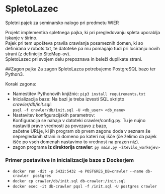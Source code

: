 # SpletoLazec
Spletni pajek za seminarsko nalogo pri predmetu WIER  

Projekt implementira spletnega pajka, ki pri pregledovanju spleta uporablja iskanje v širino.  
Pajek pri tem upošteva pravila crawlanja posameznih domen, ki so definirana v robots.txt,
te datoteke pa mu pomagajo tudi pri lociranju novih strani (z definicijo SiteMap-ov).  
SpletoLazec pri svojem delu prepoznava in beleži duplikate strani.  

##Zagon pajka
Za zagon SpletoLazca potrebujemo PostgreSQL bazo ter Python3. 

Koraki zagona:
+ Namestitev Pythonovih knjižnic: `pip3 install requirements.txt`
+ Inicializacija baze: Na bazi je treba izvesti SQL skripto  *crawler/db/init.sql*:  
    `psql -f crawler/db/init.sql -U <db_user> <db_name>`
+ Nastavitev konfiguracijskih parametrov:  
  Konfiguracija se nahaja v datoteki crawler/config.py. Tu je nujno nastaviti prave vrednosti za povezavo z bazo,  
  začetne URLje, ki jih program ob prvem zagonu doda v seznam še nepregledanih strani in domeno po kateri naj išče
  (če želimo da pajek išče po vseh domenah nastavimo to vrednost na prazen niz).
+ zagon programa **iz direktorija crawler**: `py main.py <število_workejev>`  
  
### Primer postavitve in inicializacije baze z Dockerjem  
+ `docker run -dit -p 5432:5432 -e POSTGRES_DB=crawler --name db-crawler  postgres`
+ `docker cp crawler/db/init.sql db-crawler:/init.sql`
+ `docker exec -it db-crawler pqsl -f /init.sql -U postgres crawler`